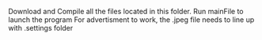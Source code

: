 Download and Compile all the files located in this folder.
Run mainFile to launch the program
For advertisment to work, the .jpeg file needs to line up with .settings folder